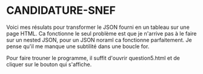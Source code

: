 # CANDIDATURE-SNEF

Voici mes résulats pour transformer le JSON fourni en un tableau sur une page HTML.
Ca fonctionne le seul problème est que je n'arrive pas à le faire sur un nested JSON, pour un JSON noraml ca fonctionne parfaitement.
Je pense qu'il me manque une subtilité dans une boucle for.

Pour faire trouner le programme, il suffit d'ouvrir question5.html et de cliquer sur le bouton qui s'affiche.
